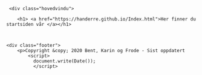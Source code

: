 
<html lang="no">
<head>
    <meta name="author" content="#">
    <meta charset="UTF-8">

<title>Startsiden</title> <!-- Tittel på HTML filen min i nettleservinduet-->

<!-- Koblingen til .css filen (stilarket) mitt -->
<link href="minstil.css" rel="stylesheet" type="text/css">
<meta name="viewport" content="width=device-width, initial-scale=1">


</head>




    
     <div class="hovedvindu">
        
        <h1> <a href="https://handerre.github.io/Index.html">Her finner du startsiden vår </a></h1>
        


    <div class="footer">
        <p>Copyright &copy; 2020 Bent, Karin og Frode - Sist oppdatert
            <script>
              document.write(Date());
              </script>


